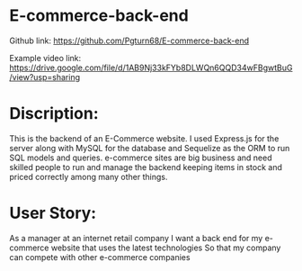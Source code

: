 # E-commerce-back-end

Github link: https://github.com/Pgturn68/E-commerce-back-end

Example video link: https://drive.google.com/file/d/1AB9Nj33kFYb8DLWQn6QQD34wFBgwtBuG/view?usp=sharing

# Discription:
This is the backend of an E-Commerce website. I used Express.js for the server along with  MySQL for the database and Sequelize as the ORM to run SQL models and queries. 
e-commerce sites are big business and need skilled people to run and manage the backend keeping items in stock and priced correctly among many other things.

# User Story:
As a manager at an internet retail company
I want a back end for my e-commerce website that uses the latest technologies
So that my company can compete with other e-commerce companies
